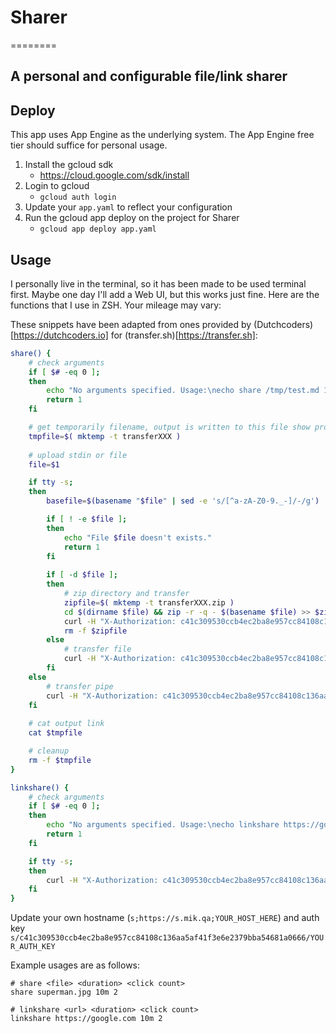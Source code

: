 # Sharer
========

## A personal and configurable file/link sharer

## Deploy
This app uses App Engine as the underlying system. The App Engine free tier should suffice for personal usage.
1. Install the gcloud sdk
    - https://cloud.google.com/sdk/install
2. Login to gcloud
    - `gcloud auth login`
3. Update your `app.yaml` to reflect your configuration
4. Run the gcloud app deploy on the project for Sharer
    - `gcloud app deploy app.yaml`
    
## Usage
I personally live in the terminal, so it has been made to be used terminal first. Maybe one day I'll add a Web UI, but this works just fine.
Here are the functions that I use in ZSH. Your mileage may vary:

These snippets have been adapted from ones provided by (Dutchcoders)[https://dutchcoders.io] for (transfer.sh)[https://transfer.sh]:
```bash
share() { 
    # check arguments
    if [ $# -eq 0 ]; 
    then 
        echo "No arguments specified. Usage:\necho share /tmp/test.md 10m 10 #(clicks)\ncat /tmp/test.md | share test.md 10m 10 #(clicks)"
        return 1
    fi

    # get temporarily filename, output is written to this file show progress can be showed
    tmpfile=$( mktemp -t transferXXX )
    
    # upload stdin or file
    file=$1

    if tty -s; 
    then 
        basefile=$(basename "$file" | sed -e 's/[^a-zA-Z0-9._-]/-/g') 

        if [ ! -e $file ];
        then
            echo "File $file doesn't exists."
            return 1
        fi
        
        if [ -d $file ];
        then
            # zip directory and transfer
            zipfile=$( mktemp -t transferXXX.zip )
            cd $(dirname $file) && zip -r -q - $(basename $file) >> $zipfile
            curl -H "X-Authorization: c41c309530ccb4ec2ba8e957cc84108c136aa5af41f3e6e2379bba54681a0666" --progress-bar --upload-file "$zipfile" "https://s.mik.qa/api/upload/$basefile.zip?s=1&time=$2&clicks=$3" >> $tmpfile
            rm -f $zipfile
        else
            # transfer file
            curl -H "X-Authorization: c41c309530ccb4ec2ba8e957cc84108c136aa5af41f3e6e2379bba54681a0666" --progress-bar --upload-file "$file" "https://s.mik.qa/api/upload/$basefile?s=1&time=$2&clicks=$3" >> $tmpfile
        fi
    else 
        # transfer pipe
        curl -H "X-Authorization: c41c309530ccb4ec2ba8e957cc84108c136aa5af41f3e6e2379bba54681a0666" --progress-bar --upload-file "-" "https://s.mik.qa/api/upload/$file?s=1&time=$2&clicks=$3" >> $tmpfile
    fi
   
    # cat output link
    cat $tmpfile

    # cleanup
    rm -f $tmpfile
}
```

```bash
linkshare() { 
    # check arguments
    if [ $# -eq 0 ]; 
    then 
        echo "No arguments specified. Usage:\necho linkshare https://google.com 10m 10 #(clicks)"
        return 1
    fi

    if tty -s; 
    then
        curl -H "X-Authorization: c41c309530ccb4ec2ba8e957cc84108c136aa5af41f3e6e2379bba54681a0666" -X "POST" "https://s.mik.qa/api/shorten?s=1&url=$1&time=$2&clicks=$3"
    fi
}
```

Update your own hostname (`s;https://s.mik.qa;YOUR_HOST_HERE`) and auth key `s/c41c309530ccb4ec2ba8e957cc84108c136aa5af41f3e6e2379bba54681a0666/YOUR_AUTH_KEY`

Example usages are as follows:

```
# share <file> <duration> <click count>
share superman.jpg 10m 2
```

```
# linkshare <url> <duration> <click count>
linkshare https://google.com 10m 2
```